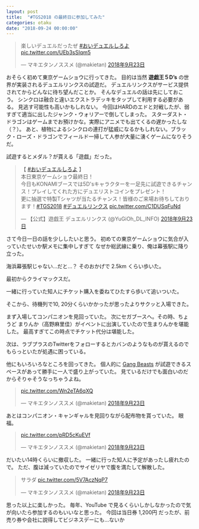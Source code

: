 ```yaml
---
layout: post
title:  "#TGS2018 の最終日に参加してみた"
categories: otaku
date: "2018-09-24 00:00:00"
---
```


<blockquote class="twitter-tweet" data-lang="ja"><p lang="ja" dir="ltr">楽しいデュエルだったぜ <a href="https://twitter.com/hashtag/%E3%81%8A%E3%81%84%E3%83%87%E3%83%A5%E3%82%A8%E3%83%AB%E3%81%97%E3%82%8D%E3%82%88?src=hash&amp;ref_src=twsrc%5Etfw">#おいデュエルしろよ</a> <a href="https://t.co/UEb3sSIqm5">pic.twitter.com/UEb3sSIqm5</a></p>&mdash; マキエタンノススメ (@makietan) <a href="https://twitter.com/makietan/status/1043714363645812736?ref_src=twsrc%5Etfw">2018年9月23日</a></blockquote>
<script async src="https://platform.twitter.com/widgets.js" charset="utf-8"></script>

おそらく初めて東京ゲームショウに行ってきた。
目的は当然 **遊戯王５D’s** の世界が実装されるデュエルリンクスの試遊だ。
デュエルリンクスがサービス提供されてからどんなに待ち望んだことか。
そんなデュエルの話は先にしておこう。
シンクロは融合と違いエクストラデッキをタップして利用する必要がある。
見逃す可能性も高いかもしれない。
今回はHARDのエドと対戦したが、弱すぎて適当に出したジャンク・ウォリアーで倒してしまった。
スターダスト・ドラゴンはゲームまでお預けかな。実際にアニメでも出てくるの遅かったしな（？）。
あと、植物によるシンクロの連打が猛威になるかもしれない。ブラック・ローズ・ドラゴンでフィールド一掃して人参が大量に湧くゲームになりそうだ。


試遊するとメダル？が貰える「遊戯」だった。

<blockquote class="twitter-tweet" data-lang="ja"><p lang="ja" dir="ltr">【 <a href="https://twitter.com/hashtag/%E3%81%8A%E3%81%84%E3%83%87%E3%83%A5%E3%82%A8%E3%83%AB%E3%81%97%E3%82%8D%E3%82%88?src=hash&amp;ref_src=twsrc%5Etfw">#おいデュエルしろよ</a> 】 <br>本日東京ゲームショウ最終日！<br>今日もKONAMIブースでは5D&#39;sキャラクターを一足先に試遊できるチャンス！プレイしてくれた方にデュエリストコインをプレゼント！<br>更に抽選で特製Tシャツが当たるチャンス！皆様のご来場お待ちしております！<a href="https://twitter.com/hashtag/TGS2018?src=hash&amp;ref_src=twsrc%5Etfw">#TGS2018</a> <a href="https://twitter.com/hashtag/%E3%83%87%E3%83%A5%E3%82%A8%E3%83%AB%E3%83%AA%E3%83%B3%E3%82%AF%E3%82%B9?src=hash&amp;ref_src=twsrc%5Etfw">#デュエルリンクス</a> <a href="https://t.co/C1DUSqFuNd">pic.twitter.com/C1DUSqFuNd</a></p>&mdash; 【公式】遊戯王 デュエルリンクス (@YuGiOh_DL_INFO) <a href="https://twitter.com/YuGiOh_DL_INFO/status/1043659308167127041?ref_src=twsrc%5Etfw">2018年9月23日</a></blockquote>
<script async src="https://platform.twitter.com/widgets.js" charset="utf-8"></script>

さて今日一日の話を少ししたいと思う。
初めての東京ゲームショウに気合が入っていたせいか駅メモに集中しすぎて
なぜか総武線に乗り、俺は幕張駅に降り立った。

海浜幕張駅じゃない...だと...？
そのおかげで 2.5km くらい歩いた。

最初からクライマックスだ。

一緒に行っていた知人にチケット購入を委ねてひたすら歩いて追いついた。

そこから、待機列で10, 20分くらいかかったが思ったよりサクッと入場できた。

まず入場してコンパニオンを見回っていた。
次にセガブースへ。その時、ちょうど まりんか（高野麻里佳）がイベントに出演していたので生まりんかを堪能した。
最高すぎてこの時点でチケット代分は堪能した。

次は、ラブプラスのTwitterをフォローするとカバンのようなものが貰えるのでもらっといたが処遇に困っている。

他にもいろいろなところを回ってきた。
個人的に [Gang Beasts](https://store.steampowered.com/app/285900/Gang_Beasts/?l=japanese) が試遊できるスペースがあって勝手に一人で盛り上がっていた。
見ているだけでも面白いのだからそりゃそうなっちゃうよね。

<blockquote class="twitter-tweet" data-lang="ja"><p lang="und" dir="ltr"><a href="https://t.co/Wn2eTA6qXQ">pic.twitter.com/Wn2eTA6qXQ</a></p>&mdash; マキエタンノススメ (@makietan) <a href="https://twitter.com/makietan/status/1043739697858506752?ref_src=twsrc%5Etfw">2018年9月23日</a></blockquote>
<script async src="https://platform.twitter.com/widgets.js" charset="utf-8"></script>

あとはコンパニオン・キャンギャルを見回りながら配布物を貰っていた。
眼福。

<blockquote class="twitter-tweet" data-lang="ja"><p lang="und" dir="ltr"><a href="https://t.co/pRD5cKuEVf">pic.twitter.com/pRD5cKuEVf</a></p>&mdash; マキエタンノススメ (@makietan) <a href="https://twitter.com/makietan/status/1043741930692075520?ref_src=twsrc%5Etfw">2018年9月23日</a></blockquote>
<script async src="https://platform.twitter.com/widgets.js" charset="utf-8"></script>

だいたい14時くらいに撤収した。
一緒に行った知人に予定があったし疲れたので。
ただ、腹は減っていたのでサイゼリヤで腹を満たして解散した。

<blockquote class="twitter-tweet" data-lang="ja"><p lang="ja" dir="ltr">サラダ <a href="https://t.co/5V7AczNqP7">pic.twitter.com/5V7AczNqP7</a></p>&mdash; マキエタンノススメ (@makietan) <a href="https://twitter.com/makietan/status/1043735278827892736?ref_src=twsrc%5Etfw">2018年9月23日</a></blockquote>
<script async src="https://platform.twitter.com/widgets.js" charset="utf-8"></script>

思った以上に楽しかった。
毎年、YouTube で見るくらいしかしなかったので気が向いたら参加するのもいいなと思った。
今回は当日券 1,200円 だったが、前売り券や会社に説得してビジネスデーにも...ないか
